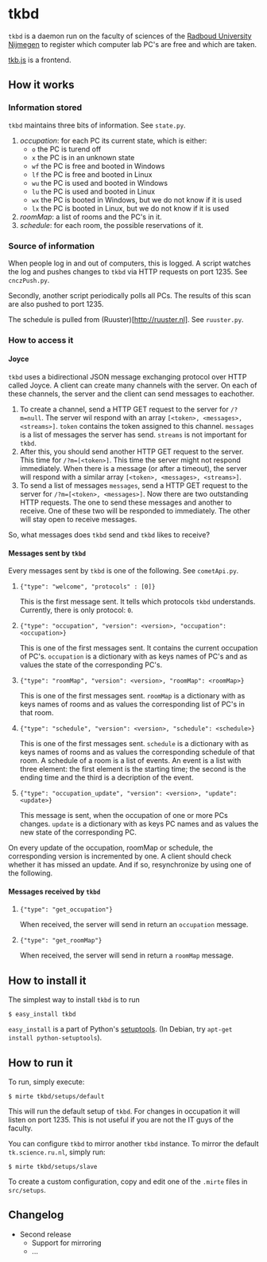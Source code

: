 tkbd
====
`tkbd` is a daemon run on the faculty of sciences of the
[Radboud University Nijmegen](http://ru.nl) to register
which computer lab PC's are free and which are taken.

[tkb.js](http://github.com/bwesterb/tkb.js) is a frontend.

How it works
------------
### Information stored
`tkbd` maintains three bits of information. See `state.py`.

1. *occupation*: for each PC its current state, which is either:
   - `o` the PC is turend off
   - `x` the PC is in an unknown state
   - `wf` the PC is free and booted in Windows
   - `lf` the PC is free and booted in Linux
   - `wu` the PC is used and booted in Windows 
   - `lu` the PC is used and booted in Linux
   - `wx` the PC is booted in Windows, but we do not know if it is used
   - `lx` the PC is booted in Linux, but we do not know if it is used
2. *roomMap*: a list of rooms and the PC's in it.
3. *schedule*: for each room, the possible reservations of it.

### Source of information
When people log in and out of computers, this is logged.
A script watches the log and pushes changes to `tkbd` via
HTTP requests on port 1235. See `cnczPush.py`.

Secondly, another script periodically polls all PCs.
The results of this scan are also pushed to port 1235.

The schedule is pulled from (Ruuster)[http://ruuster.nl].
See `ruuster.py`.

### How to access it
#### Joyce
`tkbd` uses a bidirectional JSON message exchanging protocol over HTTP
called Joyce.  A client can create many channels with the server.
On each of these channels, the server and the client can send messages
to eachother.

1. To create a channel, send a HTTP GET request to the server for `/?m=null`.
   The server wil respond with an array `[<token>, <messages>, <streams>]`.
   `token` contains the token assigned to this channel. `messages` is a list
   of messages the server has send. `streams` is not important for `tkbd`.
2. After this, you should send another HTTP GET request to the server. This
   time for `/?m=[<token>]`. This time the server might not respond immediately.
   When there is a message (or after a timeout), the server will
   respond with a similar array `[<token>, <messages>, <streams>]`.
3. To send a list of messages `messages`, send a HTTP GET request
   to the server for `/?m=[<token>, <messages>]`. Now there are two outstanding
   HTTP requests. The one to send these messages and another to receive.
   One of these two will be responded to immediately. The other will stay
   open to receive messages.

So, what messages does `tkbd` send and `tkbd` likes to receive?

#### Messages sent by `tkbd`
Every messages sent by `tkbd` is one of the following. See `cometApi.py`.

1. `{"type": "welcome", "protocols" : [0]}`

    This is the first message sent. It tells which protocols `tkbd` understands.
    Currently, there is only protocol: `0`.

2. `{"type": "occupation", "version": <version>, "occupation": <occupation>}`

    This is one of the first messages sent.  It contains the current
    occupation of PC's. `occupation` is a dictionary with as keys names of
    PC's and as values the state of the corresponding PC's.

3. `{"type": "roomMap", "version": <version>, "roomMap": <roomMap>}`

    This is one of the first messages sent. `roomMap` is a dictionary
    with as keys names of rooms and as values the corresponding list
    of PC's in that room.

4. `{"type": "schedule", "version": <version>, "schedule": <schedule>}`

    This is one of the first messages sent. `schedule` is a dictionary
    with as keys names of rooms and as values the corresponding
    schedule of that room.  A schedule of a room is a list of events.
    An event is a list with three element: the first element is the starting
    time; the second is the ending time and the third is a decription of
    the event.

5. `{"type": "occupation_update", "version": <version>, "update": <update>}`

    This  message is sent, when the occupation of one or more PCs changes.
    `update` is a dictionary with as keys PC names and as values the
    new state of the corresponding PC.

On every update of the occupation, roomMap or schedule, the corresponding
version is incremented by one.  A client should check whether
it has missed an update.  And if so, resynchronize by using one of
the following.

#### Messages received by `tkbd`
1. `{"type": "get_occupation"}`

    When received, the server will send in return an `occupation` message.

2. `{"type": "get_roomMap"}`

    When received, the server will send in return a `roomMap` message.

How to install it
-----------------
The simplest way to install `tkbd` is to run

```
$ easy_install tkbd
```

`easy_install` is a part of Python's
[setuptools](http://pypi.python.org/pypi/setuptools).
(In Debian, try `apt-get install python-setuptools`).

How to run it
-------------
To run, simply execute:

```
$ mirte tkbd/setups/default
```

This will run the default setup of `tkbd`.  For changes in occupation
it will listen on port 1235.  This is not useful if you are not
the IT guys of the faculty. 

You can configure `tkbd` to mirror another `tkbd` instance.  To
mirror the default `tk.science.ru.nl`, simply run:

```
$ mirte tkbd/setups/slave
```

To create a custom configuration, copy and edit one of the `.mirte` files
in `src/setups`.

Changelog
---------
* Second release
  * Support for mirroring
  * ...
